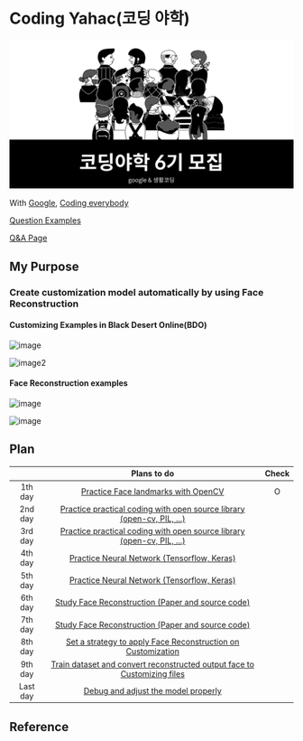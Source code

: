 # Coding Yahac(코딩 야학)



![image](./Mainimage.png)



With [Google](www.google.com), [Coding everybody](https://github.com/codingeverybody)

[Question Examples](https://github.com/codingeverybody/codingyahac/wiki/코딩야학-백서)

[Q&A Page](https://github.com/codingeverybody/codingyahac/issues)



## My Purpose

### Create customization model automatically by using Face Reconstruction



#### Customizing Examples in Black Desert Online(BDO)
  

![image](https://image.fmkorea.com/files/attach/new/20190609/4180795/1086450894/1886317307/99b983892094b5c6d2fc3736e15da7d1.jpeg)

![image2](http://mblogthumb3.phinf.naver.net/MjAxODAzMDJfNjAg/MDAxNTE5OTgzMzM3NzIw.JgZ0ixdIiOVIlm62a9KsTwgANxFvyf_h_79gomeWLzgg._SiPJ7H5lSaUMpFHLT2dP8X-08sDUugdvMRoIiMGNE4g.PNG.jewello_ov/1.png?type=w800)



#### Face Reconstruction examples

![image](https://miro.medium.com/max/1400/1*vRXrawyNUUa_mLYR1Vf-dQ.jpeg)

![image](https://www.mdpi.com/sensors/sensors-19-00459/article_deploy/html/images/sensors-19-00459-g006.png)



## Plan

|          |                         Plans to do                          | Check |
| :------: | :----------------------------------------------------------: | :---: |
| 1th day  | [Practice Face landmarks with OpenCV](https://nbviewer.jupyter.org/github/CasselKim/codingyahac/blob/master/History/1st_day/Yahac-1.ipynb) |   O   |
| 2nd day  | [Practice practical coding with open source library (open-cv, PIL, ...)](./History/2nd_day) |       |
| 3rd day  | [Practice practical coding with open source library (open-cv, PIL, ...)](./History/3rd_day) |       |
| 4th day  | [Practice Neural Network (Tensorflow, Keras)](./History/4th_day) |       |
| 5th day  | [Practice Neural Network (Tensorflow, Keras)](./History/5th_day) |       |
| 6th day  | [Study Face Reconstruction (Paper and source code)](./History/6th_day) |       |
| 7th day  | [Study Face Reconstruction (Paper and source code)](./History/7th_day) |       |
| 8th day  | [Set a strategy to apply Face Reconstruction on Customization](./History/8th_day) |       |
| 9th day  | [Train dataset and convert reconstructed output face to Customizing files](./History/9th_day) |       |
| Last day |  [Debug and adjust the model properly](./History/Last_day)   |       |




## Reference

